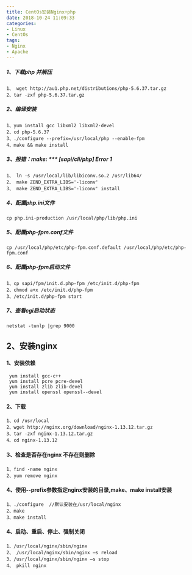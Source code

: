 ```yaml
---
title: CentOs安装Nginx+php
date: 2018-10-24 11:09:33
categories:
- Linux
- CentOs
tags:
- Nginx
- Apache
---
```




##### 1、下载php 并解压


```
1、 wget http://au1.php.net/distributions/php-5.6.37.tar.gz
2、tar -zxf php-5.6.37.tar.gz
```


##### 2、编译安装

```
1、yum install gcc libxml2 libxml2-devel
2、cd php-5.6.37
3、./configure --prefix=/usr/local/php --enable-fpm
4、make && make install
```


##### 3、报错：make: *** [sapi/cli/php] Error 1

```
1、 ln -s /usr/local/lib/libiconv.so.2 /usr/lib64/
2、 make ZEND_EXTRA_LIBS='-liconv'
3、 make ZEND_EXTRA_LIBS='-liconv' install
```

##### 4、配置php.ini文件

```
cp php.ini-production /usr/local/php/lib/php.ini
```

##### 5、配置php-fpm.conf文件

```
cp /usr/local/php/etc/php-fpm.conf.default /usr/local/php/etc/php-fpm.conf
```

##### 6、配置php-fpm启动文件

```
1、cp sapi/fpm/init.d.php-fpm /etc/init.d/php-fpm
2、chmod a+x /etc/init.d/php-fpm
3、/etc/init.d/php-fpm start
```

##### 7、查看cgi启动状态

```
netstat -tunlp |grep 9000
```

## 2、安装nginx
#### 1、安装依赖

```
 yum install gcc-c++  
 yum install pcre pcre-devel  
 yum install zlib zlib-devel  
 yum install openssl openssl--devel  
```

#### 2、下载

```
1、cd /usr/local 
2、wget http://nginx.org/download/nginx-1.13.12.tar.gz
3、tar -zxf nginx-1.13.12.tar.gz
4、cd nginx-1.13.12
```

#### 3、检查是否存在nginx 不存在则删除

```
1、find -name nginx
2、yum remove nginx
```

#### 4、使用--prefix参数指定nginx安装的目录,make、make install安装

```
1、./configure  //默认安装在/usr/local/nginx   
2、make  
3、make install      
```

#### 4、启动、重启、停止、强制关闭

```
1、/usr/local/nginx/sbin/nginx
2、 /usr/local/nginx/sbin/nginx –s reload
3、/usr/local/nginx/sbin/nginx –s stop
4、 pkill nginx
```
